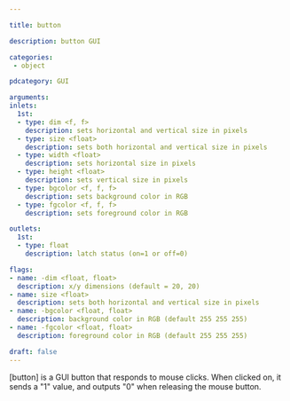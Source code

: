 ```yaml
---

title: button

description: button GUI

categories:
 - object

pdcategory: GUI

arguments:
inlets:
  1st:
  - type: dim <f, f>
    description: sets horizontal and vertical size in pixels
  - type: size <float>
    description: sets both horizontal and vertical size in pixels
  - type: width <float>
    description: sets horizontal size in pixels
  - type: height <float>
    description: sets vertical size in pixels
  - type: bgcolor <f, f, f>
    description: sets background color in RGB
  - type: fgcolor <f, f, f>
    description: sets foreground color in RGB

outlets:
  1st:
  - type: float
    description: latch status (on=1 or off=0)

flags:
- name: -dim <float, float>
  description: x/y dimensions (default = 20, 20)
- name: size <float>
  description: sets both horizontal and vertical size in pixels
- name: -bgcolor <float, float>
  description: background color in RGB (default 255 255 255)
- name: -fgcolor <float, float>
  description: foreground color in RGB (default 255 255 255)

draft: false
---
```


[button] is a GUI button that responds to mouse clicks. When clicked on, it sends a "1" value, and outputs "0" when releasing the mouse button.

